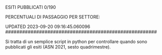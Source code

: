 ESITI PUBBLICATI 0/190 

PERCENTUALI DI PASSAGGIO PER SETTORE:

UPDATED 2023-09-20 09:16:45.060096
###################################################### 

Si tratta di un semplice script in python per controllare quando sono pubblicati gli esiti (ASN 2021, sesto quadrimestre).

